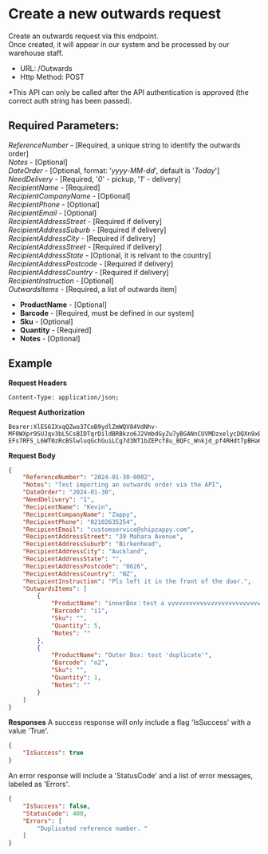 # Create a new outwards request

Create an outwards request via this endpoint.  
Once created, it will appear in our system and be processed by our warehouse staff.

- URL: /Outwards
- Http Method: POST

*This API can only be called after the API authentication is approved (the correct
auth string has been passed). 

## Required Parameters:
*ReferenceNumber* - [Required, a unique string to identify the outwards order]  
*Notes* - [Optional]  
*DateOrder* - [Optional, format: '*yyyy-MM-dd*', default is '*Today*']  
*NeedDelivery* - [Required, '*0*' - pickup, '*1*' - delivery]  
*RecipientName* - [Required]  
*RecipientCompanyName* - [Optional]  
*RecipientPhone* - [Optional]  
*RecipientEmail* - [Optional]  
*RecipientAddressStreet* - [Required if delivery]  
*RecipientAddressSuburb* - [Required if delivery]  
*RecipientAddressCity* - [Required if delivery]  
*RecipientAddressStreet* - [Required if delivery]  
*RecipientAddressState* - [Optional, it is relvant to the country]  
*RecipientAddressPostcode* - [Required if delivery]  
*RecipientAddressCountry* - [Required if delivery]  
*RecipientInstruction* - [Optional]  
*OutwardsItems* - [Required, a list of outwards item]
- **ProductName** - [Optional]
- **Barcode** - [Required, must be defined in our system]
- **Sku** - [Optional]
- **Quantity** - [Required]
- **Notes** - [Optional]


## Example

**Request Headers**
```
Content-Type: application/json;
```

**Request Authorization**
```
Bearer:XlES6IXxqQZwo37CoB9ydlZmWQV84VdNhv-MF0WXpr9SUJqv3bL5CsBIDTqrDildBRBkzo6J2VmbdGyZu7yBGANnCUVMDzxelycDQXn9xBxqobDBAVs70nslc4C90PJ6jmtEI56U5SD8ms5c7ubKOa6DR0rLb_GTY4kXitqHPsPpCaUKckwGSIyCwGeZcAx60A50Na2CTISg5CfCGFTTAOQ6znVRLkJIb4fbbI87iYkBLDbQb2S09iFAqMc0odR9lpziU3BS5y41fZBXHwUUCEwk2-EFs7RFS_L6WT0zRcBSlwluqGchGuiLCg7d3NT1bZEPcf8u_BQFc_Wnkjd_pf4RHdt7pBHa6mgDib5ao1hugdE5z
```

**Request Body**
``` json
{
    "ReferenceNumber": "2024-01-30-0002",
    "Notes": "Test importing an outwards order via the API",
    "DateOrder": "2024-01-30",
    "NeedDelivery": "1",
    "RecipientName": "Kevin",
    "RecipientCompanyName": "Zappy",
    "RecipientPhone": "02102635254",
    "RecipientEmail": "customservice@shipzappy.com",
    "RecipientAddressStreet": "39 Mahara Avenue",
    "RecipientAddressSuburb": "Birkenhead",
    "RecipientAddressCity": "Auckland",
    "RecipientAddressState": "",
    "RecipientAddressPostcode": "0626",
    "RecipientAddressCountry": "NZ",
    "RecipientInstruction": "Pls left it in the front of the door.",
    "OutwardsItems": [
        {
            "ProductName": "innerBox：test a vvvvvvvvvvvvvvvvvvvvvvvvvvvvvvvvvvvvvery long product name",
            "Barcode": "i1",
            "Sku": "",
            "Quantity": 5,
            "Notes": ""
        },
        {
            "ProductName": "Outer Box: test 'duplicate'",
            "Barcode": "o2",
            "Sku": "",
            "Quantity": 1,
            "Notes": ""
        }
    ]
}
```

**Responses**
A success response will only include a flag 'IsSuccess' with a value 'True'.

``` json
{
    "IsSuccess": true
}
```

An error response will include a 'StatusCode' and a list of error messages, labeled as 'Errors'.

``` json
{
    "IsSuccess": false,
    "StatusCode": 400,
    "Errors": [
        "Duplicated reference number. "
    ]
}
```
